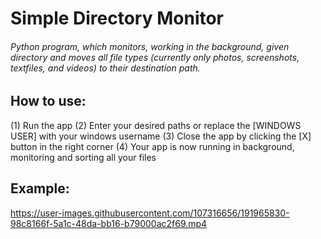 # Simple Directory Monitor
###### Python program, which monitors, working in the background, given directory and moves all file types (currently only photos, screenshots, textfiles, and videos) to their destination path.

## How to use:
(1) Run the app 
(2) Enter your desired paths or replace the [WINDOWS USER] with your windows username
(3) Close the app by clicking the [X] button in the right corner
(4) Your app is now running in background, monitoring and sorting all your files
## Example:
https://user-images.githubusercontent.com/107316656/191965830-98c8166f-5a1c-48da-bb16-b79000ac2f69.mp4
